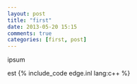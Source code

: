```yaml
---
layout: post
title: "first"
date: 2013-05-20 15:15
comments: true
categories: [first, post]
---
```

ipsum
<!-- more -->
est
{% include_code edge.inl lang:c++ %}

